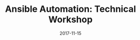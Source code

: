 ---
title: "Ansible Automation: Technical Workshop"
date: "2017-11-15"
expiryDate: "2017-11-15"

event_start_date: "2017-11-15"
event_end_date: "2017-11-15"
event_start_time: "08:30 AM"
event_end_time: "03:00 PM"
event_location: "Sunnyvale, CA"
event_link: "https://ansibleworkshop.com/workshops/Sunnyvale"

event_type: "Workshop"
event_technology: "Ansible"
---